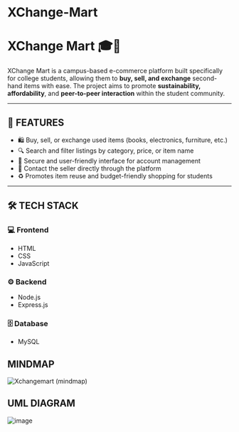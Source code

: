 # XChange-Mart

# XChange Mart 🎓🛒

XChange Mart is a campus-based e-commerce platform built specifically for college students, allowing them to **buy, sell, and exchange** second-hand items with ease. The project aims to promote **sustainability, affordability**, and **peer-to-peer interaction** within the student community.

---

## 🌟 FEATURES

- 🛍️ Buy, sell, or exchange used items (books, electronics, furniture, etc.)
- 🔍 Search and filter listings by category, price, or item name
- 🔐 Secure and user-friendly interface for account management
- 💬 Contact the seller directly through the platform
- ♻️ Promotes item reuse and budget-friendly shopping for students

---

## 🛠️ TECH STACK

### 💻 Frontend
- HTML  
- CSS  
- JavaScript  

### ⚙️ Backend
- Node.js  
- Express.js  

### 🗄️ Database
- MySQL

## MINDMAP
![Xchangemart (mindmap)](https://github.com/user-attachments/assets/c33baa18-a384-45c2-854d-9257d01b1f04)

## UML DIAGRAM
![image](https://github.com/user-attachments/assets/2ea9930d-f5cf-40a0-8c70-129f58e80af7)

